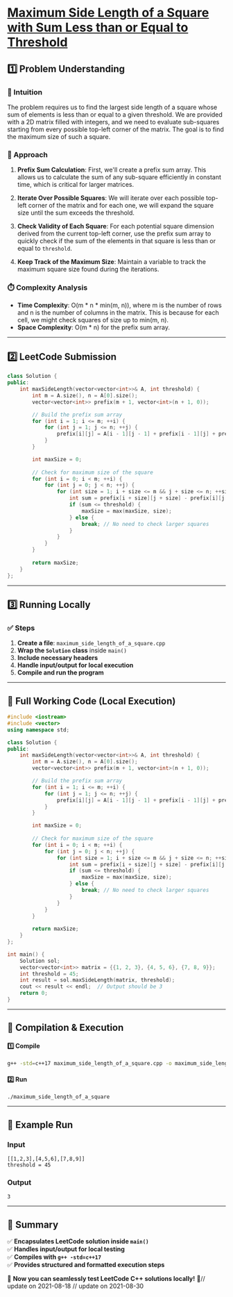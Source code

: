 # **[Maximum Side Length of a Square with Sum Less than or Equal to Threshold](https://leetcode.com/problems/maximum-side-length-of-a-square-with-sum-less-than-or-equal-to-threshold/description/)**  

## **1️⃣ Problem Understanding**  
### **📌 Intuition**  
The problem requires us to find the largest side length of a square whose sum of elements is less than or equal to a given threshold. We are provided with a 2D matrix filled with integers, and we need to evaluate sub-squares starting from every possible top-left corner of the matrix. The goal is to find the maximum size of such a square.

### **🚀 Approach**  
1. **Prefix Sum Calculation**: First, we'll create a prefix sum array. This allows us to calculate the sum of any sub-square efficiently in constant time, which is critical for larger matrices.
   
2. **Iterate Over Possible Squares**: We will iterate over each possible top-left corner of the matrix and for each one, we will expand the square size until the sum exceeds the threshold.

3. **Check Validity of Each Square**: For each potential square dimension derived from the current top-left corner, use the prefix sum array to quickly check if the sum of the elements in that square is less than or equal to `threshold`.

4. **Keep Track of the Maximum Size**: Maintain a variable to track the maximum square size found during the iterations.

### **⏱️ Complexity Analysis**  
- **Time Complexity**: O(m * n * min(m, n)), where m is the number of rows and n is the number of columns in the matrix. This is because for each cell, we might check squares of size up to min(m, n).
- **Space Complexity**: O(m * n) for the prefix sum array.

---  

## **2️⃣ LeetCode Submission**  
```cpp
class Solution {
public:
    int maxSideLength(vector<vector<int>>& A, int threshold) {
        int m = A.size(), n = A[0].size();
        vector<vector<int>> prefix(m + 1, vector<int>(n + 1, 0));

        // Build the prefix sum array
        for (int i = 1; i <= m; ++i) {
            for (int j = 1; j <= n; ++j) {
                prefix[i][j] = A[i - 1][j - 1] + prefix[i - 1][j] + prefix[i][j - 1] - prefix[i - 1][j - 1];
            }
        }

        int maxSize = 0;
        
        // Check for maximum size of the square
        for (int i = 0; i < m; ++i) {
            for (int j = 0; j < n; ++j) {
                for (int size = 1; i + size <= m && j + size <= n; ++size) {
                    int sum = prefix[i + size][j + size] - prefix[i][j + size] - prefix[i + size][j] + prefix[i][j];
                    if (sum <= threshold) {
                        maxSize = max(maxSize, size);
                    } else {
                        break; // No need to check larger squares
                    }
                }
            }
        }
        
        return maxSize;
    }
};  
```  

---  

## **3️⃣ Running Locally**  
### **✅ Steps**  
1. **Create a file**: `maximum_side_length_of_a_square.cpp`  
2. **Wrap the `Solution` class** inside `main()`  
3. **Include necessary headers**  
4. **Handle input/output for local execution**  
5. **Compile and run the program**  

---  

## **📝 Full Working Code (Local Execution)**  
```cpp
#include <iostream>
#include <vector>
using namespace std;

class Solution {
public:
    int maxSideLength(vector<vector<int>>& A, int threshold) {
        int m = A.size(), n = A[0].size();
        vector<vector<int>> prefix(m + 1, vector<int>(n + 1, 0));

        // Build the prefix sum array
        for (int i = 1; i <= m; ++i) {
            for (int j = 1; j <= n; ++j) {
                prefix[i][j] = A[i - 1][j - 1] + prefix[i - 1][j] + prefix[i][j - 1] - prefix[i - 1][j - 1];
            }
        }

        int maxSize = 0;
        
        // Check for maximum size of the square
        for (int i = 0; i < m; ++i) {
            for (int j = 0; j < n; ++j) {
                for (int size = 1; i + size <= m && j + size <= n; ++size) {
                    int sum = prefix[i + size][j + size] - prefix[i][j + size] - prefix[i + size][j] + prefix[i][j];
                    if (sum <= threshold) {
                        maxSize = max(maxSize, size);
                    } else {
                        break; // No need to check larger squares
                    }
                }
            }
        }
        
        return maxSize;
    }
};

int main() {
    Solution sol;
    vector<vector<int>> matrix = {{1, 2, 3}, {4, 5, 6}, {7, 8, 9}};
    int threshold = 45;
    int result = sol.maxSideLength(matrix, threshold);
    cout << result << endl;  // Output should be 3
    return 0;
}
```  

---  

## **🔧 Compilation & Execution**  
#### **1️⃣ Compile**  
```bash
g++ -std=c++17 maximum_side_length_of_a_square.cpp -o maximum_side_length_of_a_square
```  

#### **2️⃣ Run**  
```bash
./maximum_side_length_of_a_square
```  

---  

## **🎯 Example Run**  
### **Input**  
```
[[1,2,3],[4,5,6],[7,8,9]]
threshold = 45
```  
### **Output**  
```
3
```  

---  

## **📌 Summary**  
✅ **Encapsulates LeetCode solution inside `main()`**  
✅ **Handles input/output for local testing**  
✅ **Compiles with `g++ -std=c++17`**  
✅ **Provides structured and formatted execution steps**  

🚀 **Now you can seamlessly test LeetCode C++ solutions locally!** 🚀// update on 2021-08-18
// update on 2021-08-30

